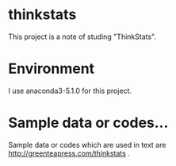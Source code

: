 # thinkstats
This project is a note of studing "ThinkStats".

# Environment
I use anaconda3-5.1.0 for this project.

# Sample data or codes...
Sample data or codes which are used in text are http://greenteapress.com/thinkstats .

